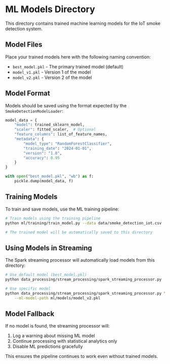 # ML Models Directory

This directory contains trained machine learning models for the IoT smoke detection system.

## Model Files

Place your trained models here with the following naming convention:
- `best_model.pkl` - The primary trained model (default)
- `model_v1.pkl` - Version 1 of the model
- `model_v2.pkl` - Version 2 of the model

## Model Format

Models should be saved using the format expected by the `SmokeDetectionModelLoader`:

```python
model_data = {
    "model": trained_sklearn_model,
    "scaler": fitted_scaler,  # Optional
    "feature_columns": list_of_feature_names,
    "metadata": {
        "model_type": "RandomForestClassifier",
        "training_date": "2024-01-01",
        "version": "1.0",
        "accuracy": 0.95
    }
}

with open("best_model.pkl", "wb") as f:
    pickle.dump(model_data, f)
```

## Training Models

To train and save models, use the ML training pipeline:

```bash
# Train models using the training pipeline
python ml/training/train_model.py --data data/smoke_detection_iot.csv

# The trained model will be automatically saved to this directory
```

## Using Models in Streaming

The Spark streaming processor will automatically load models from this directory:

```bash
# Use default model (best_model.pkl)
python data_processing/stream_processing/spark_streaming_processor.py

# Use specific model
python data_processing/stream_processing/spark_streaming_processor.py \
    --ml-model-path ml/models/model_v2.pkl
```

## Model Fallback

If no model is found, the streaming processor will:
1. Log a warning about missing ML model
2. Continue processing with statistical analytics only
3. Disable ML predictions gracefully

This ensures the pipeline continues to work even without trained models.
